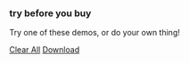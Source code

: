 ### try before you buy

Try one of these demos, or do your own thing!

<ul id='playground-demo-list'>
</ul>

<div id='cf-editor-controls'>
  <a href='javascript:void(0)' id='cf-editor-clear'>Clear All</a>
  <a href='javascript:void(0)' id='cf-editor-dl'>Download</a>
</div>

<div class='editor-wrapper'>
  <div class='cf-editor-html'></div>
  <div class='cf-editor-css'></div>
  <div class='cf-editor-js'></div>
  <div class='cf-editor-output'></div>
</div>